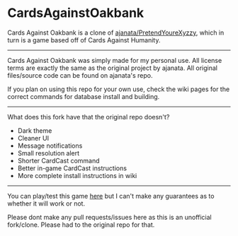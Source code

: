 # CardsAgainstOakbank
Cards Against Oakbank is a clone of [ajanata/PretendYoureXyzzy](https://github.com/ajanata/PretendYoureXyzzy), which in turn is a game based off of Cards Against Humanity.

---

Cards Against Oakbank was simply made for my personal use. All license terms are exactly the same as the original project by ajanata. All original files/source code can be found on ajanata's repo.

If you plan on using this repo for your own use, check the wiki pages for the correct commands for database install and building.

---

What does this fork have that the original repo doesn't?

- Dark theme
- Cleaner UI
- Message notifications
- Small resolution alert
- Shorter CardCast command
- Better in-game CardCast instructions
- More complete install instructions in wiki

---

You can play/test this game [here](http://cardsagainstoakbank.tk) but I can't make any guarantees as to whether it will work or not.

Please dont make any pull requests/issues here as this is an unofficial fork/clone. Please had to the original repo for that.
